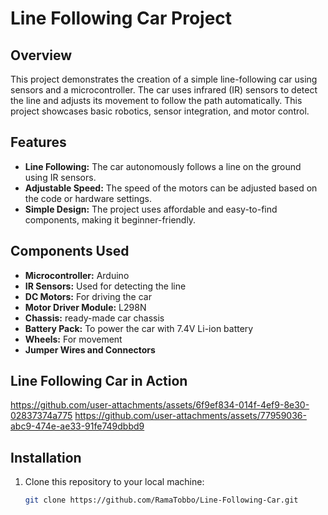 # Line Following Car Project

## Overview

This project demonstrates the creation of a simple line-following car using sensors and a microcontroller. The car uses infrared (IR) sensors to detect the line and adjusts its movement to follow the path automatically. This project showcases basic robotics, sensor integration, and motor control.

## Features

- **Line Following:** The car autonomously follows a line on the ground using IR sensors.
- **Adjustable Speed:** The speed of the motors can be adjusted based on the code or hardware settings.
- **Simple Design:** The project uses affordable and easy-to-find components, making it beginner-friendly.

## Components Used

- **Microcontroller:** Arduino 
- **IR Sensors:** Used for detecting the line 
- **DC Motors:** For driving the car
- **Motor Driver Module:**  L298N 
- **Chassis:**  ready-made car chassis
- **Battery Pack:** To power the car with 7.4V Li-ion battery
- **Wheels:** For movement
- **Jumper Wires and Connectors**

## Line Following Car in Action

https://github.com/user-attachments/assets/6f9ef834-014f-4ef9-8e30-02837374a775
https://github.com/user-attachments/assets/77959036-abc9-474e-ae33-91fe749dbbd9


## Installation

1. Clone this repository to your local machine:
   ```bash
   git clone https://github.com/RamaTobbo/Line-Following-Car.git

